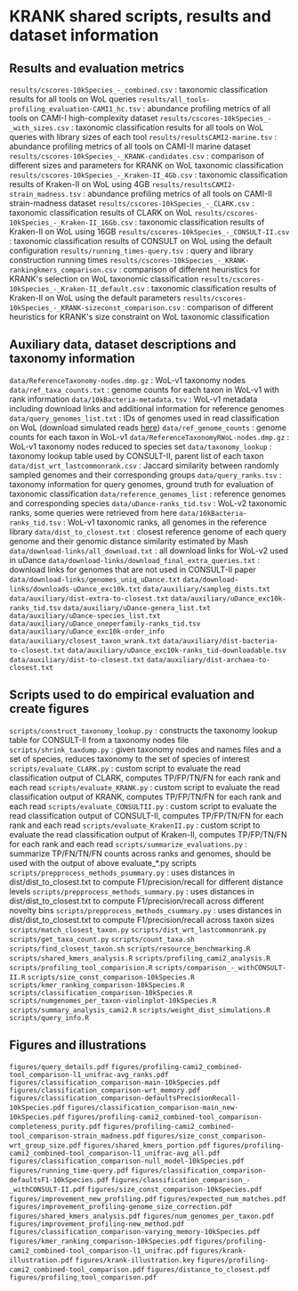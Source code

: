 # KRANK shared scripts, results and dataset information

## Results and evaluation metrics
`results/cscores-10kSpecies_-_combined.csv` : taxonomic classification results for all tools on WoL queries
`results/all_tools-profiling_evaluation-CAMI1_hc.tsv` : abundance profiling metrics of all tools on CAMI-I high-complexity dataset
`results/cscores-10kSpecies_-_with_sizes.csv` : taxonomic classification results for all tools on WoL queries with library sizes of each tool
`results/resultsCAMI2-marine.tsv` : abundance profiling metrics of all tools on CAMI-II marine dataset
`results/cscores-10kSpecies_-_KRANK-candidates.csv` : comparison of different sizes and parameters for KRANK on WoL taxonomic classification
`results/cscores-10kSpecies_-_Kraken-II_4Gb.csv` : taxonomic classification results of Kraken-II on WoL using 4GB
`results/resultsCAMI2-strain_madness.tsv` : abundance profiling metrics of all tools on CAMI-II strain-madness dataset
`results/cscores-10kSpecies_-_CLARK.csv` : taxonomic classification results of CLARK on WoL
`results/cscores-10kSpecies_-_Kraken-II_16Gb.csv` : taxonomic classification results of Kraken-II on WoL using 16GB
`results/cscores-10kSpecies_-_CONSULT-II.csv` : taxonomic classification results of CONSULT on WoL using the default configuration
`results/running_times-query.tsv` : query and library construction running times
`results/cscores-10kSpecies_-_KRANK-rankingkmers_comparison.csv` : comparison of different heuristics for KRANK's selection on WoL taxonomic classification
`results/cscores-10kSpecies_-_Kraken-II_default.csv` : taxonomic classification results of Kraken-II on WoL using the default parameters
`results/cscores-10kSpecies_-_KRANK-sizeconst_comparison.csv` : comparison of different heuristics for KRANK's size constraint on WoL taxonomic classification

## Auxiliary data, dataset descriptions and taxonomy information
`data/ReferenceTaxonomy-nodes.dmp.gz` : WoL-v1 taxonomy nodes
`data/ref_taxa_counts.txt` : genome counts for each taxon in WoL-v1 with rank information
`data/10kBacteria-metadata.tsv` : WoL-v1 metadata including download links and additional information for reference genomes
`data/query_genomes_list.txt` : IDs of genomes used in read classification on WoL (download simulated reads [here](https://ter-trees.ucsd.edu/data/krank/KRANK-queries.tar.gz))
`data/ref_genome_counts` :  genome counts for each taxon in WoL-v1
`data/ReferenceTaxonomyRWoL-nodes.dmp.gz` : WoL-v1 taxonomy nodes reduced to species set
`data/taxonomy_lookup` : taxonomy lookup table used by CONSULT-II, parent list of each taxon
`data/dist_wrt_lastcommonrank.csv` : Jaccard similarity between randomly sampled genomes and their corresponding groups
`data/query_ranks.tsv` : taxonomy information for query genomes, ground truth for evaluation of taxonomic classification
`data/reference_genomes_list` : reference genomes and corresponding species
`data/uDance-ranks_tid.tsv` : WoL-v2 taxonomic ranks, some queries were retrieved from here
`data/10kBacteria-ranks_tid.tsv` : WoL-v1 taxonomic ranks, all genomes in the reference library
`data/dist_to_closest.txt` : closest reference genome of each query genome and their genomic distance similarity estimated by Mash
`data/download-links/all_download.txt` : all download links for WoL-v2 used in uDance
`data/download-links/download_final_extra_queries.txt` : download links for genomes that are not used in CONSULT-II paper
`data/download-links/genomes_uniq_uDance.txt`
`data/download-links/downloads-uDance_exc10k.txt`
`data/auxiliary/sampleg_dists.txt`
`data/auxiliary/dist-extra-to-closest.txt`
`data/auxiliary/uDance_exc10k-ranks_tid.tsv`
`data/auxiliary/uDance-genera_list.txt`
`data/auxiliary/uDance-species_list.txt`
`data/auxiliary/uDance_oneperfamily-ranks_tid.tsv`
`data/auxiliary/uDance_exc10k-order_info`
`data/auxiliary/closest_taxon_wrank.txt`
`data/auxiliary/dist-bacteria-to-closest.txt`
`data/auxiliary/uDance_exc10k-ranks_tid-downloadable.tsv`
`data/auxiliary/dist-to-closest.txt`
`data/auxiliary/dist-archaea-to-closest.txt`

## Scripts used to do empirical evaluation and create figures
`scripts/construct_taxonomy_lookup.py` : constructs the taxonomy lookup table for CONSULT-II from a taxonomy nodes file
`scripts/shrink_taxdump.py` : given taxonomy nodes and names files and a set of species, reduces taxonomy to the set of species of interest
`scripts/evaluate_CLARK.py` : custom script to evaluate the read classification output of CLARK, computes TP/FP/TN/FN for each rank and each read
`scripts/evaluate_KRANK.py` : custom script to evaluate the read classification output of KRANK, computes TP/FP/TN/FN for each rank and each read
`scripts/evaluate_CONSULTII.py` : custom script to evaluate the read classification output of CONSULT-II, computes TP/FP/TN/FN for each rank and each read
`scripts/evaluate_KrakenII.py` : custom script to evaluate the read classification output of Kraken-II, computes TP/FP/TN/FN for each rank and each read
`scripts/summarize_evaluations.py` : summarize TP/FN/TN/FN counts across ranks and genomes, should be used with the output of above evaluate_\*.py scripts
`scripts/prepprocess_methods_psummary.py` : uses distances in dist/dist_to_closest.txt to compute F1/precision/recall for different distance levels
`scripts/prepprocess_methods_summary.py` : uses distances in dist/dist_to_closest.txt to compute F1/precision/recall across different novelty bins
`scripts/prepprocess_methods_csummary.py` : uses distances in dist/dist_to_closest.txt to compute F1/precision/recall across taxon sizes
`scripts/match_closest_taxon.py`
`scripts/dist_wrt_lastcommonrank.py`
`scripts/get_taxa_count.py`
`scripts/count_taxa.sh`
`scripts/find_closest_taxon.sh`
`scripts/resource_benchmarking.R`
`scripts/shared_kmers_analysis.R`
`scripts/profiling_cami2_analysis.R`
`scripts/profiling_tool_comparision.R`
`scripts/comparison_-_withCONSULT-II.R`
`scripts/size_const_comparison-10kSpecies.R`
`scripts/kmer_ranking_comparison-10kSpecies.R`
`scripts/classification_comparison-10kSpecies.R`
`scripts/numgenomes_per_taxon-violinplot-10kSpecies.R`
`scripts/summary_analysis_cami2.R`
`scripts/weight_dist_simulations.R`
`scripts/query_info.R`

## Figures and illustrations
`figures/query_details.pdf`
`figures/profiling-cami2_combined-tool_comparison-l1_unifrac-avg_ranks.pdf`
`figures/classification_comparison-main-10kSpecies.pdf`
`figures/classification_comparison-wrt_memory.pdf`
`figures/classification_comparison-defaultsPrecisionRecall-10kSpecies.pdf`
`figures/classification_comparison-main_new-10kSpecies.pdf`
`figures/profiling-cami2_combined-tool_comparison-completeness_purity.pdf`
`figures/profiling-cami2_combined-tool_comparison-strain_madness.pdf`
`figures/size_const_comparison-wrt_group_size.pdf`
`figures/shared_kmers_portion.pdf`
`figures/profiling-cami2_combined-tool_comparison-l1_unifrac-avg_all.pdf`
`figures/classification_comparison-null_model-10kSpecies.pdf`
`figures/running_time-query.pdf`
`figures/classification_comparison-defaultsF1-10kSpecies.pdf`
`figures/classification_comparison_-_withCONSULT-II.pdf`
`figures/size_const_comparison-10kSpecies.pdf`
`figures/improvement_new_profiling.pdf`
`figures/expected_num_matches.pdf`
`figures/improvement_profiling-genome_size_correction.pdf`
`figures/shared_kmers_analysis.pdf`
`figures/num_genomes_per_taxon.pdf`
`figures/improvement_profiling-new_method.pdf`
`figures/classification_comparison-varying_memory-10kSpecies.pdf`
`figures/kmer_ranking_comparison-10kSpecies.pdf`
`figures/profiling-cami2_combined-tool_comparison-l1_unifrac.pdf`
`figures/krank-illustration.pdf`
`figures/krank-illustration.key`
`figures/profiling-cami2_combined-tool_comparison.pdf`
`figures/distance_to_closest.pdf`
`figures/profiling_tool_comparison.pdf`
